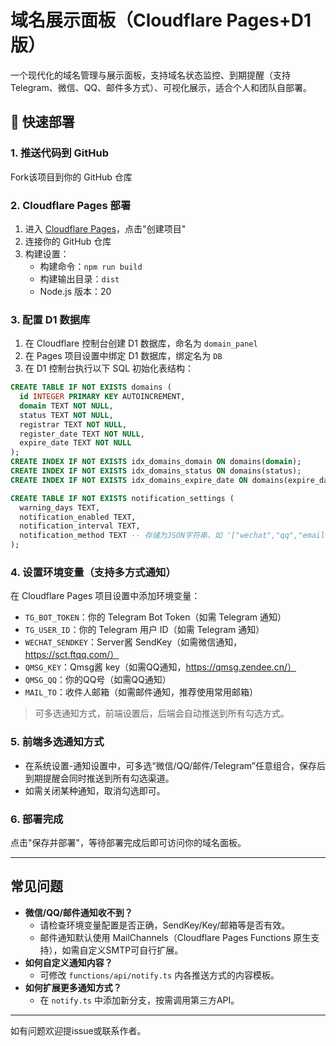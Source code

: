 # 域名展示面板（Cloudflare Pages+D1 版）

一个现代化的域名管理与展示面板，支持域名状态监控、到期提醒（支持 Telegram、微信、QQ、邮件多方式）、可视化展示，适合个人和团队自部署。

## 🚀 快速部署

### 1. 推送代码到 GitHub
Fork该项目到你的 GitHub 仓库

### 2. Cloudflare Pages 部署
1. 进入 [Cloudflare Pages](https://dash.cloudflare.com/?to=/:account/pages)，点击"创建项目"
2. 连接你的 GitHub 仓库
3. 构建设置：
   - 构建命令：`npm run build`
   - 构建输出目录：`dist`
   - Node.js 版本：20

### 3. 配置 D1 数据库
1. 在 Cloudflare 控制台创建 D1 数据库，命名为 `domain_panel`
2. 在 Pages 项目设置中绑定 D1 数据库，绑定名为 `DB`
3. 在 D1 控制台执行以下 SQL 初始化表结构：

```sql
CREATE TABLE IF NOT EXISTS domains (
  id INTEGER PRIMARY KEY AUTOINCREMENT,
  domain TEXT NOT NULL,
  status TEXT NOT NULL,
  registrar TEXT NOT NULL,
  register_date TEXT NOT NULL,
  expire_date TEXT NOT NULL
);
CREATE INDEX IF NOT EXISTS idx_domains_domain ON domains(domain);
CREATE INDEX IF NOT EXISTS idx_domains_status ON domains(status);
CREATE INDEX IF NOT EXISTS idx_domains_expire_date ON domains(expire_date);

CREATE TABLE IF NOT EXISTS notification_settings (
  warning_days TEXT,
  notification_enabled TEXT,
  notification_interval TEXT,
  notification_method TEXT -- 存储为JSON字符串，如 '["wechat","qq","email"]'
);
```

### 4. 设置环境变量（支持多方式通知）
在 Cloudflare Pages 项目设置中添加环境变量：
- `TG_BOT_TOKEN`：你的 Telegram Bot Token（如需 Telegram 通知）
- `TG_USER_ID`：你的 Telegram 用户 ID（如需 Telegram 通知）
- `WECHAT_SENDKEY`：Server酱 SendKey（如需微信通知，https://sct.ftqq.com/）
- `QMSG_KEY`：Qmsg酱 key（如需QQ通知，https://qmsg.zendee.cn/）
- `QMSG_QQ`：你的QQ号（如需QQ通知）
- `MAIL_TO`：收件人邮箱（如需邮件通知，推荐使用常用邮箱）

> 可多选通知方式，前端设置后，后端会自动推送到所有勾选方式。

### 5. 前端多选通知方式
- 在系统设置-通知设置中，可多选“微信/QQ/邮件/Telegram”任意组合，保存后到期提醒会同时推送到所有勾选渠道。
- 如需关闭某种通知，取消勾选即可。

### 6. 部署完成
点击"保存并部署"，等待部署完成后即可访问你的域名面板。

---

## 常见问题
- **微信/QQ/邮件通知收不到？**
  - 请检查环境变量配置是否正确，SendKey/Key/邮箱等是否有效。
  - 邮件通知默认使用 MailChannels（Cloudflare Pages Functions 原生支持），如需自定义SMTP可自行扩展。
- **如何自定义通知内容？**
  - 可修改 `functions/api/notify.ts` 内各推送方式的内容模板。
- **如何扩展更多通知方式？**
  - 在 `notify.ts` 中添加新分支，按需调用第三方API。

---

如有问题欢迎提issue或联系作者。
